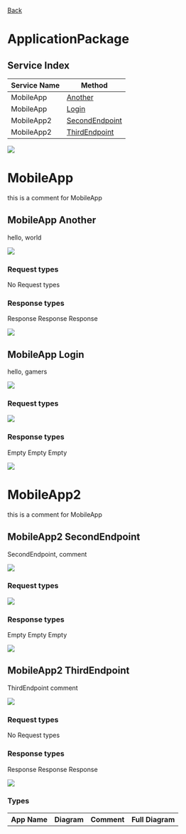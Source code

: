 
[Back](../README.md)


# ApplicationPackage

## Service Index
| Service Name | Method |
----|----
MobileApp | [Another](#MobileApp-Another)
MobileApp | [Login](#MobileApp-Login)
MobileApp2 | [SecondEndpoint](#MobileApp2-SecondEndpoint)
MobileApp2 | [ThirdEndpoint](#MobileApp2-ThirdEndpoint)

![](integration.svg)




# MobileApp

this is a comment for MobileApp


## MobileApp Another
hello, world

![](MobileApp/Another.svg)

### Request types

No Request types






### Response types




Response Response Response

![](Server/Response.svg)



## MobileApp Login
hello, gamers

![](MobileApp/Login.svg)

### Request types





![](Server.svg)




### Response types




Empty Empty Empty

![](MegaDatabase/Empty.svg)




# MobileApp2

this is a comment for MobileApp


## MobileApp2 SecondEndpoint
SecondEndpoint, comment

![](MobileApp2/SecondEndpoint.svg)

### Request types





![](Server.svg)




### Response types




Empty Empty Empty

![](MegaDatabase/Empty.svg)



## MobileApp2 ThirdEndpoint
ThirdEndpoint comment

![](MobileApp2/ThirdEndpoint.svg)

### Request types

No Request types






### Response types




Response Response Response

![](Server/Response.svg)







### Types

<table>
<tr>
<th>App Name</th>
<th>Diagram</th>
<th>Comment</th>
<th>Full Diagram</th>


</tr>



</tr>


</table>

